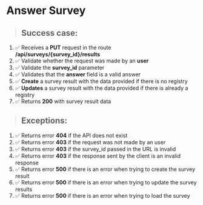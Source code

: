 # Answer Survey

> ## Success case:
1. ✅ Receives a **PUT** request in the route **/api/surveys/{survey_id}/results**
2. ✅ Validate whether the request was made by an **user**
3. ✅ Validate the **survey_id** parameter
4. ✅ Validates that the **answer** field is a valid answer
5. ✅ **Create** a survey result with the data provided if there is no registry
6. ✅ **Updates** a survey result with the data provided if there is already a registry
7. ✅ Returns **200** with survey result data

> ## Exceptions:
1. ✅ Returns error **404** if the API does not exist
2. ✅ Returns error **403** if the request was not made by an user
3. ✅ Returns error **403** if the survey_id passed in the URL is invalid
4. ✅ Returns error **403** if the response sent by the client is an invalid response
5. ✅ Returns error **500** if there is an error when trying to create the survey result
6. ✅ Returns error **500** if there is an error when trying to update the survey results
7. ✅ Returns error **500** if there is an error when trying to load the survey
